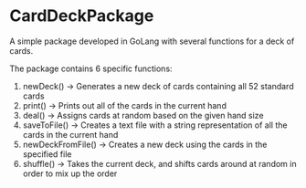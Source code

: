 # CardDeckPackage
A simple package developed in GoLang with several functions for a deck of cards.

The package contains 6 specific functions:
1. newDeck() -> Generates a new deck of cards containing all 52 standard cards
2. print() -> Prints out all of the cards in the current hand
3. deal() -> Assigns cards at random based on the given hand size
4. saveToFile() -> Creates a text file with a string representation of all the cards in the current hand
5. newDeckFromFile() -> Creates a new deck using the cards in the specified file
6. shuffle() -> Takes the current deck, and shifts cards around at random in order to mix up the order
